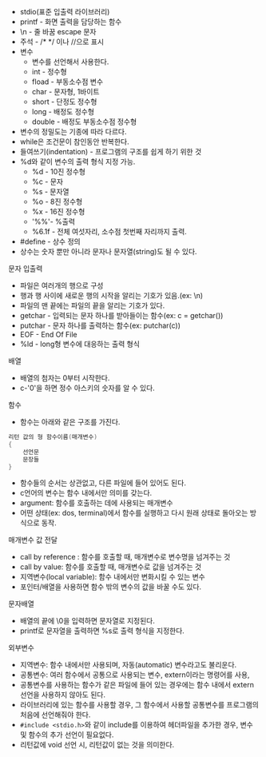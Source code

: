 - stdio(표준 입출력 라이브러리)
- printf - 화면 출력을 담당하는 함수
- \\n - 줄 바꿈 escape 문자
- 주석 - /* \*/ 이나 //으로 표시
- 변수
	- 변수를 선언해서 사용한다.
	- int - 정수형
	- fload - 부동소수점 변수
	- char - 문자형, 1바이트
	- short - 단정도 정수형
	- long - 배정도 정수형
	- double - 배정도 부동소수점 정수형
- 변수의 정밀도는 기종에 따라 다르다.
- while은 조건문이 참인동안 반복한다.
- 들여쓰기(indentation) - 프로그램의 구조를 쉽게 하기 위한 것
- %d와 같이 변수의 출력 형식 지정 가능.
	- %d - 10진 정수형
	- %c - 문자
	- %s - 문자열
	- %o - 8진 정수형
	- %x - 16진 정수형
	- '\%\%'- %출력
	- %6.1f - 전체 여섯자리, 소수점 첫번째 자리까지 출력.
- #define - 상수 정의
- 상수는 숫자 뿐만 아니라 문자나 문자열(string)도 될 수 있다.

문자 입출력
- 파일은 여러개의 행으로 구성
- 행과 행 사이에 새로운 행의 시작을 알리는 기호가 있음.(ex: \\n)
- 파일의 맨 끝에는 파일의 끝을 알리는 기호가 있다.
- getchar - 입력되는 문자 하나를 받아들이는 함수(ex: c = getchar())
- putchar - 문자 하나를 출력하는 함수(ex: putchar(c))
- EOF - End Of File
- %ld - long형 변수에 대응하는 출력 형식

배열
- 배열의 첨자는 0부터 시작한다.
- c-'0'을 하면 정수 아스키의 숫자를 알 수 있다.

함수
- 함수는 아래와 같은 구조를 가진다.
```c
리턴 값의 형 함수이름(매개변수)
{
	선언문
	문장들
}
```
- 함수들의 순서는 상관없고, 다른 파일에 들어 있어도 된다.
- c언어의 변수는 함수 내에서만 의미를 갖는다.
- argument: 함수를 호출하는 데에 사용되는 매개변수
- 어떤 상태(ex: dos, terminal)에서 함수를 실행하고 다시 원래 상태로 돌아오는 방식으로 동작.

매개변수 값 전달
- call by reference : 함수를 호출할 때, 매개변수로 변수명을 넘겨주는 것
- call by value: 함수를 호출할 때, 매개변수로 값을 넘겨주는 것
- 지역변수(local variable): 함수 내에서만 변화시킬 수 있는 변수
- 포인터/배열을 사용하면 함수 밖의 변수의 값을 바꿀 수도 있다.

문자배열
- 배열의 끝에 \\0을 입력하면 문자열로 지정된다.
- printf로 문자열을 출력하면 %s로 출력 형식을 지정한다.

외부변수
- 지역변수: 함수 내에서만 사용되며, 자동(automatic) 변수라고도 불리운다.
- 공통변수: 여러 함수에서 공통으로 사용되는 변수, extern이라는 명령어를 사용,
- 공통변수를 사용하는 함수가 같은 파일에 들어 있는 경우에는 함수 내에서 extern 선언을 사용하지 않아도 된다.
- 라이브러리에 있는 함수를 사용할 경우, 그 함수에서 사용할 공통변수를 프로그램의 처음에 선언해줘야 한다.
- `#include <stdio.h>`와 같이 include를 이용하여 헤더파일을 추가한 경우, 변수 및 함수의 추가 선언이 필요없다.
- 리턴값에 void 선언 시, 리턴값이 없는 것을 의미한다.